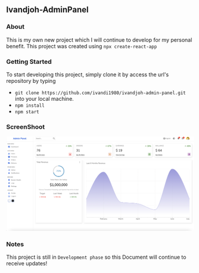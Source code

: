 ## Ivandjoh-AdminPanel

### About

This is my own new project which I will continue to develop for my personal benefit. This project was created using `npx create-react-app`

### Getting Started

To start developing this project, simply clone it by access the url's repository by typing <br />

- `git clone https://github.com/ivandi1980/ivandjoh-admin-panel.git` into your local machine.
- `npm install`
- `npm start`

### ScreenShoot

![Dashboard](./public/assets/images/dashboard.png "This is the dashboard")

### Notes

This project is still in `Development phase` so this Document will continue to receive updates!
